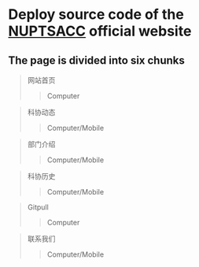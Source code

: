 # Deploy source code of the [NUPTSACC](http://sacc.njupt.io) official website
## The page is divided into six chunks
> 网站首页
>> Computer  

> 科协动态
>> Computer/Mobile  

> 部门介绍
>> Computer/Mobile  

> 科协历史
>> Computer/Mobile  

> Gitpull
>> Computer

> 联系我们
>> Computer/Mobile  
